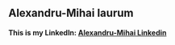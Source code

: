 ## Alexandru-Mihai Iaurum

**This is my LinkedIn:  [Alexandru-Mihai Linkedin](https://linkedin.com/in/alexandru-mihai-iaurum-427a74197/.)**
